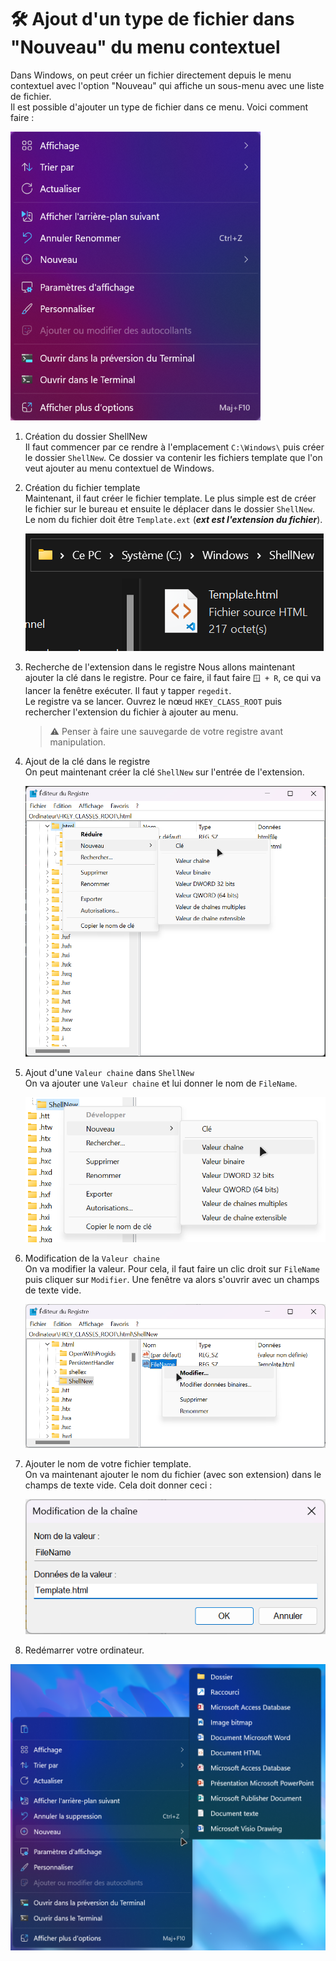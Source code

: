 # 🛠️ Ajout d'un type de fichier dans "Nouveau" du menu contextuel

Dans Windows, on peut créer un fichier directement depuis le menu contextuel avec l'option "Nouveau" qui affiche un sous-menu avec une liste de fichier.  
Il est possible d'ajouter un type de fichier dans ce menu. Voici comment faire :  

![Menu contextuel de Windows 11](./res/shellnew/shellnew07.png)

1. Création du dossier ShellNew  
    Il faut commencer par ce rendre à l'emplacement `C:\Windows\` puis créer le dossier `ShellNew`. Ce dossier va contenir les fichiers template que l'on veut ajouter au menu contextuel de Windows.  

2. Création du fichier template  
    Maintenant, il faut créer le fichier template. Le plus simple est de créer le fichier sur le bureau et ensuite le déplacer dans le dossier `ShellNew`. Le nom du fichier doit être `Template.ext` (***ext est l'extension du fichier***).  

    ![Fichier dans le répertoire](./res/shellnew/shellnew01.png)

3. Recherche de l'extension dans le registre
    Nous allons maintenant ajouter la clé dans le registre. Pour ce faire, il faut faire `🪟 + R`, ce qui va lancer la fenêtre exécuter. Il faut y tapper `regedit`.  
    Le registre va se lancer. Ouvrez le nœud `HKEY_CLASS_ROOT` puis rechercher l'extension du fichier à ajouter au menu.  

    > ⚠️ Penser à faire une sauvegarde de votre registre avant manipulation.

4. Ajout de la clé dans le registre  
    On peut maintenant créer la clé `ShellNew` sur l'entrée de l'extension.  

    ![Ajout de la clé dans le registe](./res/shellnew/shellnew02.png)

5. Ajout d'une `Valeur chaine` dans `ShellNew`  
    On va ajouter une `Valeur chaine` et lui donner le nom de  `FileName`.  

    ![Ajout valeur chaine](./res/shellnew/shellnew04.png)

6. Modification de la `Valeur chaine`  
    On va modifier la valeur. Pour cela, il faut faire un clic droit sur `FileName` puis cliquer sur `Modifier`. Une fenêtre va alors s'ouvrir avec un champs de texte vide.  

    ![Clic droit sur FileName](./res/shellnew/shellnew05.png)

7. Ajouter le nom de votre fichier template.  
    On va maintenant ajouter le nom du fichier (avec son extension) dans le champs de texte vide. Cela doit donner ceci :  

    ![Ajouter le nom](./res/shellnew/shellnew06.png)

8. Redémarrer votre ordinateur.

![Résultat](./res/shellnew/shellnew09.png)
